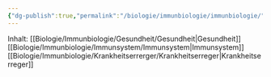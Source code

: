 ```yaml
---
{"dg-publish":true,"permalink":"/biologie/immunbiologie/immunbiologie/"}
---
```


Inhalt:
[[Biologie/Immunbiologie/Gesundheit/Gesundheit\|Gesundheit]]
[[Biologie/Immunbiologie/Immunsystem/Immunsystem\|Immunsystem]]
[[Biologie/Immunbiologie/Krankheitserrerger/Krankheitserreger\|Krankheitserreger]]
